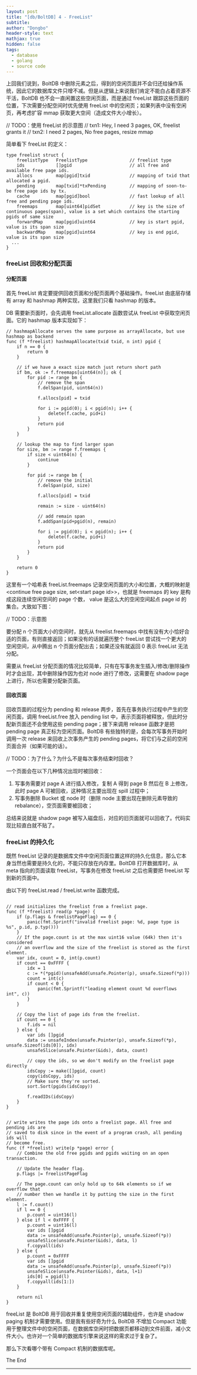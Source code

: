 ```yaml
---
layout: post
title: "[db/BoltDB] 4 - FreeList"
subtitle: 
author: "Dongbo"
header-style: text
mathjax: true
hidden: false
tags:
  - database
  - golang
  - source code
---
```


上回我们说到，BoltDB 中删除元素之后，得到的空闲页面并不会归还给操作系统，因此它的数据库文件只增不减。但是从逻辑上来说我们肯定不能白占着资源不干活，BoltDB 也不会一直闲置这些空闲页面，而是通过 freeList 跟踪这些页面的位置，下次需要分配空间时优先使用 freeList 中的空闲页；如果列表中没有空闲页，再考虑扩容 mmap 获取更大空间（造成文件大小增长）。

// TODO：使用 freeList 的示意图
// txn1: Hey, I need 3 pages, OK, freelist grants it
// txn2: I need 2 pages, No free pages, resize mmap

简单看下 freeList 的定义：
```
type freelist struct {
	freelistType   FreelistType                // freelist type
	ids            []pgid                      // all free and available free page ids.
	allocs         map[pgid]txid               // mapping of txid that allocated a pgid.
	pending        map[txid]*txPending         // mapping of soon-to-be free page ids by tx.
	cache          map[pgid]bool               // fast lookup of all free and pending page ids.
	freemaps       map[uint64]pidSet           // key is the size of continuous pages(span), value is a set which contains the starting pgids of same size
	forwardMap     map[pgid]uint64             // key is start pgid, value is its span size
	backwardMap    map[pgid]uint64             // key is end pgid, value is its span size
  ...
}
```

### freeList 回收和分配页面

#### 分配页面

首先 freeList 肯定要提供回收页面和分配页面两个基础操作。freeList 由底层存储有 array 和 hashmap 两种实现，这里我们只看 hashmap 的版本。

DB 需要新页面时，会先调用 freeList.allocate 函数尝试从 freeList 中获取空闲页面。它的 hashmap 版本实现如下：
```
// hashmapAllocate serves the same purpose as arrayAllocate, but use hashmap as backend
func (f *freelist) hashmapAllocate(txid txid, n int) pgid {
	if n == 0 {
		return 0
	}

	// if we have a exact size match just return short path
	if bm, ok := f.freemaps[uint64(n)]; ok {
		for pid := range bm {
			// remove the span
			f.delSpan(pid, uint64(n))

			f.allocs[pid] = txid

			for i := pgid(0); i < pgid(n); i++ {
				delete(f.cache, pid+i)
			}
			return pid
		}
	}

	// lookup the map to find larger span
	for size, bm := range f.freemaps {
		if size < uint64(n) {
			continue
		}

		for pid := range bm {
			// remove the initial
			f.delSpan(pid, size)

			f.allocs[pid] = txid

			remain := size - uint64(n)

			// add remain span
			f.addSpan(pid+pgid(n), remain)

			for i := pgid(0); i < pgid(n); i++ {
				delete(f.cache, pid+i)
			}
			return pid
		}
	}

	return 0
}
```

这里有一个哈希表 freeList.freemaps 记录空闲页面的大小和位置，大概的映射是 \<continue free page size, set\<start page id>>，也就是 freemaps 的 key 是构成这段连续空闲空间的 page 个数， value 是这么大的空闲空间起点 page id 的集合。大致如下图：

// TODO：示意图

要分配 n 个页面大小的空间时，就先从 freelist.freemaps 中找有没有大小恰好合适的页面，有则直接返回；如果没有的话就遍历整个 freeList 尝试找一个更大的空闲空间，从中腾出 n 个页面分配出去；如果还没有就返回 0 表示 freeList 无法分配。

需要从 freeList 分配页面的情况比较简单，只有在写事务发生插入/修改/删除操作时才会出现，其中删除操作因为也对 node 进行了修改，这需要在 shadow page 上进行，所以也需要分配新页面。

#### 回收页面

回收页面的过程分为 pending 和 release 两步，首先在事务执行过程中产生的空闲页面，调用 freeList.free 放入 pending list 中，表示页面将被释放，但此时分配新页面还不会使用这些 pending page；接下来调用 release 函数才是把 pending page 真正标为空闲页面。BoltDB 有些独特的是，会每次写事务开始时调用一次 release 来回收上次事务产生的 pending pages，将它们与之前的空闲页面合并（如果可能的话）。

// TODO：为了什么？为什么不是每次事务结束时回收？

一个页面会在以下几种情况出现时被回收：

1. 写事务需要对 page A 进行插入修改，复制 A 得到 page B 然后在 B 上修改，此时 page A 可被回收，这种情况主要出现在 spill 过程中；
2. 写事务删除 Bucket 或 node 时（删除 node 主要出现在删除元素导致的 rebalance），空页面需要被回收；

总结来说就是 shadow page 被写入磁盘后，对应的旧页面就可以回收了。代码实现比较直白就不贴了。


### freeList 的持久化

既然 freeList 记录的是数据库文件中空闲页面位置这样的持久化信息，那么它本身当然也需要是持久化的，不能只存放在内存里。BoltDB 打开数据库时，从 meta 指向的页面读取 freeList，写事务在修改 freeList 之后也需要把 freeList 写到新的页面中。

由以下的 freeList.read / freeList.write 函数完成。

```

// read initializes the freelist from a freelist page.
func (f *freelist) read(p *page) {
	if (p.flags & freelistPageFlag) == 0 {
		panic(fmt.Sprintf("invalid freelist page: %d, page type is %s", p.id, p.typ()))
	}
	// If the page.count is at the max uint16 value (64k) then it's considered
	// an overflow and the size of the freelist is stored as the first element.
	var idx, count = 0, int(p.count)
	if count == 0xFFFF {
		idx = 1
		c := *(*pgid)(unsafeAdd(unsafe.Pointer(p), unsafe.Sizeof(*p)))
		count = int(c)
		if count < 0 {
			panic(fmt.Sprintf("leading element count %d overflows int", c))
		}
	}

	// Copy the list of page ids from the freelist.
	if count == 0 {
		f.ids = nil
	} else {
		var ids []pgid
		data := unsafeIndex(unsafe.Pointer(p), unsafe.Sizeof(*p), unsafe.Sizeof(ids[0]), idx)
		unsafeSlice(unsafe.Pointer(&ids), data, count)

		// copy the ids, so we don't modify on the freelist page directly
		idsCopy := make([]pgid, count)
		copy(idsCopy, ids)
		// Make sure they're sorted.
		sort.Sort(pgids(idsCopy))

		f.readIDs(idsCopy)
	}
}


// write writes the page ids onto a freelist page. All free and pending ids are
// saved to disk since in the event of a program crash, all pending ids will
// become free.
func (f *freelist) write(p *page) error {
	// Combine the old free pgids and pgids waiting on an open transaction.

	// Update the header flag.
	p.flags |= freelistPageFlag

	// The page.count can only hold up to 64k elements so if we overflow that
	// number then we handle it by putting the size in the first element.
	l := f.count()
	if l == 0 {
		p.count = uint16(l)
	} else if l < 0xFFFF {
		p.count = uint16(l)
		var ids []pgid
		data := unsafeAdd(unsafe.Pointer(p), unsafe.Sizeof(*p))
		unsafeSlice(unsafe.Pointer(&ids), data, l)
		f.copyall(ids)
	} else {
		p.count = 0xFFFF
		var ids []pgid
		data := unsafeAdd(unsafe.Pointer(p), unsafe.Sizeof(*p))
		unsafeSlice(unsafe.Pointer(&ids), data, l+1)
		ids[0] = pgid(l)
		f.copyall(ids[1:])
	}

	return nil
}
```
freeList 是 BoltDB 用于回收并重复使用空闲页面的辅助组件，也许是 shadow paging 机制才需要使用。但是我有些好奇为什么 BoltDB 不增加 Compact 功能用于整理文件中的空闲页面，在数据库空闲时把数据页都移动到文件前面，减小文件大小。也许对一个简单的数据库引擎来说这样的需求过于复杂了。

那么下次看哪个带有 Compact 机制的数据库呢。

The End

------------




